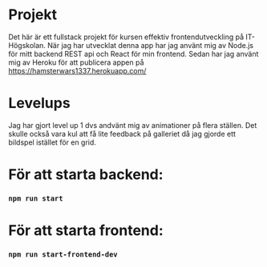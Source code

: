 # Projekt

Det här är ett fullstack projekt för kursen effektiv frontendutveckling på IT-Högskolan. När jag har utvecklat denna app har jag använt mig av Node.js för mitt backend REST api och React för min frontend. Sedan har jag använt mig av Heroku för att publicera appen på https://hamsterwars1337.herokuapp.com/

# Levelups

Jag har gjort level up 1 dvs andvänt mig av animationer på flera ställen. Det skulle också vara kul att få lite feedback på galleriet då jag gjorde ett bildspel istället för en grid.

# För att starta backend:

### `npm run start`

# För att starta frontend:

### `npm run start-frontend-dev`
